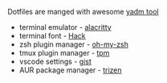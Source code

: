 Dotfiles are manged with awesome [yadm tool](https://yadm.io/)

* terminal emulator - [alacritty](https://github.com/jwilm/alacritty)
* terminal font - [Hack](https://github.com/ryanoasis/nerd-fonts/tree/master/patched-fonts/Hack)
* zsh plugin manager - [oh-my-zsh](https://github.com/robbyrussell/oh-my-zsh)
* tmux plugin manager - [tpm](https://github.com/tmux-plugins/tpm)
* vscode settings - [gist](https://gist.github.com/artvinn/6d7beba17f71dfa745c2dca3c96e394f)
* AUR package manager - [trizen](https://github.com/trizen/trizen)
